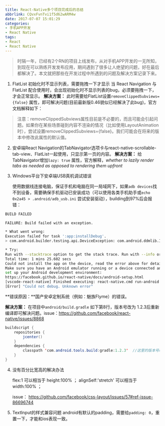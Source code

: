 ```yaml
---
title: React-Native多个项目完成后的总结
abbrlink: CQvxFvnTvi1f5d62wARM4w
date: 2017-07-07 15:01:29
categories:
- 手机APP开发
- React Native
tags:
- React
- React Native
---
```

> 时隔一年，已经有2个RN的项目上线发布，从对手机APP开发的一无所知，到现在可以熟练开发发布应用，期间遇到了很多让人绝望的问题，好在最后都解决了。本文就把那些在开发过程中所遇到的问题及解决方案记录下来。

1. FlatList 初始化时不显示列表，需要拖拽一下才显示
   当 React Navigation 与 FlatList 配合使用时，会出现初始化时不显示列表的bug，必须要拖拽一下，才会正常显示。
   <!--more-->
   **解决方案：** 此时需要给FlatList设置`removeClippedSubviews={false}` 属性，即可解决问题(目前最新版0.46貌似已经解决了此bug)，官方文档解释如下：
> 注意：removeClippedSubviews属性目前是不必要的，而且可能会引起问题。如果你在某些场景碰到内容不渲染的情况（比如使用LayoutAnimation时），尝试设置removeClippedSubviews={false}。我们可能会在将来的版本中修改此属性的默认值。

2. 安卓端React Navigation的TabNavigator选项卡与react-native-scrollable-tab-view、FlatList一起使用，只显示第一页的内容。
   **解决方案：** 给TabNavigator增加`lazy: true` 属性，官方解释，*whether to lazily render tabs as needed as opposed to rendering them upfront*

3. Windows平台下安卓端USB真机调试错误

   使用数据线连接电脑，保证手机和电脑在同一局域网下，如果`adb devices`找不到设备，需要确保手机驱动已安装成功（可以使用各类手机助手或`echo 0x2a45 > .android/adb_usb.ini` 尝试安装驱动），building到97%后会报错：
   <!-- more -->
```sh
BUILD FAILED

FAILURE: Build failed with an exception.

* What went wrong:
Execution failed for task ':app:installDebug'.
> com.android.builder.testing.api.DeviceException: com.android.ddmlib.InstallException: Unable to upload some APKs

* Try:
Run with --stacktrace option to get the stack trace. Run with --info or --debug option to get more log output.
Total time: 1 mins 25.602 secs
Could not install the app on the device, read the error above for details.
Make sure you have an Android emulator running or a device connected and have
set up your Android development environment:
https://facebook.github.io/react-native/docs/android-setup.html
[vscode-react-native] Finished executing: react-native.cmd run-android
[Error] "Could not debug. Unknown error"
```

**错误原因：**国产安卓定制系统（例如：魅族Flyme）的错误。

**解决方案：**
	在项目中`android/build.gradle` 如下第8行，版本号改为 1.2.3后重新编译即可解决问题。issue：https://github.com/facebook/react-native/issues/8868
```Java
buildscript {
    repositories {
        jcenter()
    }
    dependencies {
        classpath 'com.android.tools.build:gradle:1.2.3'  //这里的版本号改为1.2.3
    }
}
```

4. 没有百分比宽高的解决办法

   flex:1 可以相当于 height:100% ；
   alignSelf:'stretch' 可以相当于 width:100% ；

   issue： https://github.com/facebook/css-layout/issues/57#ref-issue-86696744

5. TextInput的样式兼容问题
   android有默认的padding，需要给`padding: 0`，重置一下，才能和ios表现一致。